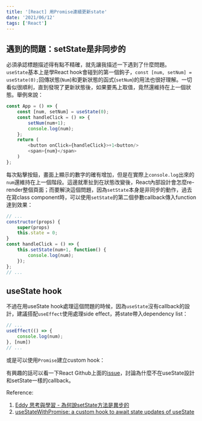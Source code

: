 ```yaml
---
title: '[React] 用Promise連續更新state'
date: '2021/06/12'
tags: ['React']
---
```


## 遇到的問題：setState是非同步的
必須承認標題描述得有點不精確，就先讓我描述一下遇到了什麼問題。  
`useState`基本上是學React hook會碰到的第一個鉤子，`const [num, setNum] = useState(0);`回傳狀態(`Num`)和更新狀態的函式(`setNum`)的用法也很好理解。一切看似很順利，直到發現了更新狀態後，如果要馬上取值，竟然還維持在上一個狀態。舉例來說：
```js
const App = () => {
    const [num, setNum] = useState(0);
    const handleClick = () => {
        setNum(num+1);
        console.log(num);
    };
    return (
        <button onClick={handleClick}>+1<button/>
        <span>{num}</span>
    )
};
```
每次點擊按鈕，畫面上顯示的數字的確有增加，但是在實際上`console.log`出來的`num`還維持在上一個階段。這邊就牽扯到在狀態改變後，React內部設計會怎麼re-render整個頁面；而要解決這個問題，因為`setState`本身是非同步的動作，過去在寫class component時，可以使用`setState`的第二個參數callback傳入function達到效果：
```js
// ...
constructor(props) {
    super(props)
    this.state = 0;
}
const handleClick = () => {
    this.setState(num+1, function() {
        console.log(num);
    });
};
// ...
```

## useState hook
不過在用useState hook處理這個問題的時候，因為`useState`沒有callback的設計，建議搭配`useEffect`使用處理side effect，將state帶入dependency list：
```js
// ...
useEffect(() => {
    console.log(num);
}, [num])
// ...
```

或是可以使用`Promise`建立custom hook：

有興趣的話可以看一下React Github上面的[issue](https://github.com/reactjs/rfcs/issues/98)，討論為什麼不在useState設計和setState一樣的callback。

Reference:
1. [Eddy 思考與學習 - 為何說setState方法是異步的](https://eddychang.me/why-setstate-is-async)
2. [useStateWithPromise: a custom hook to await state updates of useState](https://ysfaran.github.io/blog/post/0002-use-state-with-promise/)